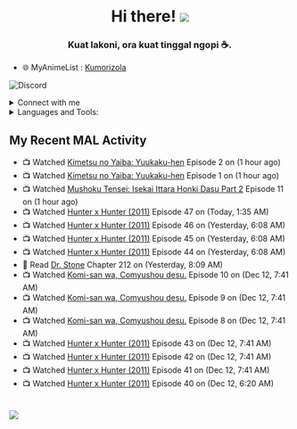 <h1 align="center">Hi there! <img src="https://media.giphy.com/media/hvRJCLFzcasrR4ia7z/giphy.gif" width="25px"> </h1>
<h3 align="center">Kuat lakoni, ora kuat tinggal ngopi ☕.</h3>

- 🌐 MyAnimeList : [Kumorizola](https://myanimelist.net/animelist/Kumorizola)

![Discord](https://discord.c99.nl/widget/theme-3/761213268009943051.png)
<details>
      <summary>Connect with me</summary>
    <p align="left">
        <a href="https://www.facebook.com/kumori.hartley.1" target="blank"><img align="center"
                src="https://raw.githubusercontent.com/rahuldkjain/github-profile-readme-generator/master/src/images/icons/Social/facebook.svg"
                alt="kumori hartley" height="30" width="40" /></a>
        <a href="https://www.instagram.com/kumorizola/" target="blank"><img align="center"
                src="https://raw.githubusercontent.com/rahuldkjain/github-profile-readme-generator/master/src/images/icons/Social/instagram.svg"
                alt="kumorizola" height="30" width="40" /></a>
        <a href="https://discord.com" target="blank"><img align="center"
                src="https://raw.githubusercontent.com/rahuldkjain/github-profile-readme-generator/master/src/images/icons/Social/discord.svg"
                alt="Kumori#5882" height="30" width="40" /></a>
    </p>
</details>

<details>
    <summary align="left">Languages and Tools:</summary>
<p align="left">
      <a href="https://www.w3schools.com/css/" target="_blank">
        <img src="https://raw.githubusercontent.com/devicons/devicon/master/icons/css3/css3-original-wordmark.svg"
            alt="css3" width="40" height="40" /> </a> <a href="https://www.w3.org/html/" target="_blank"> <img
            src="https://raw.githubusercontent.com/devicons/devicon/master/icons/html5/html5-original-wordmark.svg"
            alt="html5" width="40" height="40" /> </a> <a href="https://www.java.com" target="_blank"> <img
            src="https://raw.githubusercontent.com/devicons/devicon/master/icons/java/java-original.svg" alt="java"
            width="40" height="40" /> </a> <a href="https://developer.mozilla.org/en-US/docs/Web/JavaScript"
            target="_blank"> <img
            src="https://raw.githubusercontent.com/devicons/devicon/master/icons/javascript/javascript-original.svg"
            alt="javascript" width="40" height="40" /> </a> <a href="https://nodejs.org" target="_blank"> <img
            src="https://raw.githubusercontent.com/devicons/devicon/master/icons/nodejs/nodejs-original-wordmark.svg"
            alt="nodejs" width="40" height="40" /> </a> <a href="https://www.python.org" target="_blank"> <img
            src="https://raw.githubusercontent.com/devicons/devicon/master/icons/python/python-original.svg"
            alt="python" width="40" height="40" /> </a> <a href="https://www.typescriptlang.org/" target="_blank"> <img
            src="https://raw.githubusercontent.com/devicons/devicon/master/icons/typescript/typescript-original.svg" 
            alt="typescript" width="40" height="40" /> </a> <a href="https://www.photoshop.com/en" target="_blank"> <img
            src="https://upload.wikimedia.org/wikipedia/commons/a/af/Adobe_Photoshop_CC_icon.svg" alt="photoshop" width="40" height="40"/> </a>
            <a href="https://www.adobe.com/products/premiere.html" target="_blank"> <img
            src="https://upload.wikimedia.org/wikipedia/commons/4/40/Adobe_Premiere_Pro_CC_icon.svg" alt="Premiere pro" width="40" height="40"/> </a>
            <a href="https://www.adobe.com/in/products/illustrator.html" target="_blank"> <img 
            src="https://upload.wikimedia.org/wikipedia/commons/f/fb/Adobe_Illustrator_CC_icon.svg" alt="illustrator" width="40" height="40"/> </a>
      
 </details>
 
 <h2> My Recent MAL Activity</h2>
<!-- MAL_ACTIVITY:start -->

- 📺 Watched [Kimetsu no Yaiba: Yuukaku-hen](https://MyAnimeList.net/anime.php?id=47778) Episode 2 on (1 hour ago)
- 📺 Watched [Kimetsu no Yaiba: Yuukaku-hen](https://MyAnimeList.net/anime.php?id=47778) Episode 1 on (1 hour ago)
- 📺 Watched [Mushoku Tensei: Isekai Ittara Honki Dasu Part 2](https://MyAnimeList.net/anime.php?id=45576) Episode 11 on (1 hour ago)
- 📺 Watched [Hunter x Hunter (2011)](https://MyAnimeList.net/anime.php?id=11061) Episode 47 on (Today, 1:35 AM)
- 📺 Watched [Hunter x Hunter (2011)](https://MyAnimeList.net/anime.php?id=11061) Episode 46 on (Yesterday, 6:08 AM)
- 📺 Watched [Hunter x Hunter (2011)](https://MyAnimeList.net/anime.php?id=11061) Episode 45 on (Yesterday, 6:08 AM)
- 📺 Watched [Hunter x Hunter (2011)](https://MyAnimeList.net/anime.php?id=11061) Episode 44 on (Yesterday, 6:08 AM)
- 📖 Read [Dr. Stone](https://MyAnimeList.net/manga.php?id=103897) Chapter 212 on (Yesterday, 8:09 AM)
- 📺 Watched [Komi-san wa, Comyushou desu.](https://MyAnimeList.net/anime.php?id=48926) Episode 10 on (Dec 12, 7:41 AM)
- 📺 Watched [Komi-san wa, Comyushou desu.](https://MyAnimeList.net/anime.php?id=48926) Episode 9 on (Dec 12, 7:41 AM)
- 📺 Watched [Komi-san wa, Comyushou desu.](https://MyAnimeList.net/anime.php?id=48926) Episode 8 on (Dec 12, 7:41 AM)
- 📺 Watched [Hunter x Hunter (2011)](https://MyAnimeList.net/anime.php?id=11061) Episode 43 on (Dec 12, 7:41 AM)
- 📺 Watched [Hunter x Hunter (2011)](https://MyAnimeList.net/anime.php?id=11061) Episode 42 on (Dec 12, 7:41 AM)
- 📺 Watched [Hunter x Hunter (2011)](https://MyAnimeList.net/anime.php?id=11061) Episode 41 on (Dec 12, 7:41 AM)
- 📺 Watched [Hunter x Hunter (2011)](https://MyAnimeList.net/anime.php?id=11061) Episode 40 on (Dec 12, 6:20 AM)

<!-- MAL_ACTIVITY:end -->

  
<h2 align="left"> <img src="https://media.discordapp.net/attachments/918405470073520168/919220018355523584/ezgif.com-gif-maker_1.gif">
